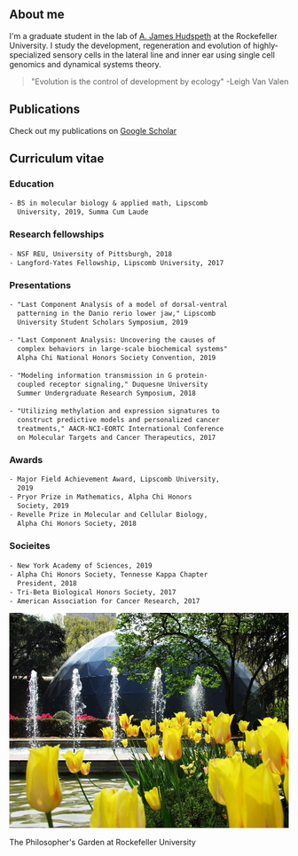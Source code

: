 ## About me

I'm a graduate student in the lab of [A. James Hudspeth](https://www.rockefeller.edu/our-scientists/heads-of-laboratories/1186-a-james-hudspeth/) at the Rockefeller University. I study the development, regeneration and evolution of highly-specialized sensory cells in the lateral line and inner ear using single cell genomics and dynamical systems theory. 

> "Evolution is the control of development by ecology" -Leigh Van Valen

## Publications

Check out my publications on [Google Scholar](https://scholar.google.com/citations?user=OrpTjvIAAAAJ&hl=en)

## Curriculum vitae

### Education

```
- BS in molecular biology & applied math, Lipscomb 
  University, 2019, Summa Cum Laude
```

### Research fellowships

```
- NSF REU, University of Pittsburgh, 2018
- Langford-Yates Fellowship, Lipscomb University, 2017
```

### Presentations

```
- "Last Component Analysis of a model of dorsal-ventral 
  patterning in the Danio rerio lower jaw," Lipscomb 
  University Student Scholars Symposium, 2019
  
- "Last Component Analysis: Uncovering the causes of 
  complex behaviors in large-scale biochemical systems"
  Alpha Chi National Honors Society Convention, 2019
  
- "Modeling information transmission in G protein-
  coupled receptor signaling," Duquesne University 
  Summer Undergraduate Research Symposium, 2018
  
- "Utilizing methylation and expression signatures to 
  construct predictive models and personalized cancer 
  treatments," AACR-NCI-EORTC International Conference 
  on Molecular Targets and Cancer Therapeutics, 2017
 ```
 
 
 ### Awards
 
 
 ```
 - Major Field Achievement Award, Lipscomb University, 
   2019
 - Pryor Prize in Mathematics, Alpha Chi Honors 
   Society, 2019
 - Revelle Prize in Molecular and Cellular Biology, 
   Alpha Chi Honors Society, 2018
 ```
 
 ### Socieites
 
 ```
 - New York Academy of Sciences, 2019
 - Alpha Chi Honors Society, Tennesse Kappa Chapter
   President, 2018
 - Tri-Beta Biological Honors Society, 2017
 - American Association for Cancer Research, 2017
 ```

![Philosophers Garden](/images/philosophersGarden.jpg)

The Philosopher's Garden at Rockefeller University

